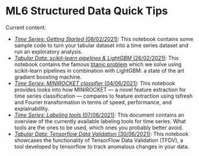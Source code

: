 # ML6 Structured Data Quick Tips

Current content:

- [_Time Series: Getting Started_ (08/02/2021)](2021_02_08_timeseries_getting_started):
This notebook contains some sample code to turn your tabular dataset into a time series dataset and run an exploratory analysis.
- [_Tabular Data: scikit-learn pipelines & LightGBM_ (26/02/2021)](2021_02_26_scikit_learn_pipelines):
This notebook contains the famous [titanic problem](https://www.kaggle.com/c/titanic) which we solve using scikit-learn pipelines in combination with LightGBM: a state of the art gradient boosting machine.
- [_Time Series: MINIROCKET classifier_ (04/06/2021)](2021_06_04_minirocket_timeseries_classification):
This notebook provides looks into how MINIROCKET — a novel feature extraction for time series classification — compares to feature extraction using tsfresh and Fourier transformation in terms of speed, performance, and explainabillity.
- [_Time Series: Labeling tools_ (07/06/2021)](2021_06_07_timeseries_labeling_tools):
This document contains an overview of the currently available labeling tools for time series. What tools are the ones to be used, which ones you probably better avoid.
- [_Tabular Data: Tensorflow Data Validation_ (30/06/2021)](2021_06_30_tensorflow_data_validation):
This notebook showcases the functionality of TensorFlow Data Validation (TFDV), a tool developed by tensorflow
to track anomalous changes in your data.